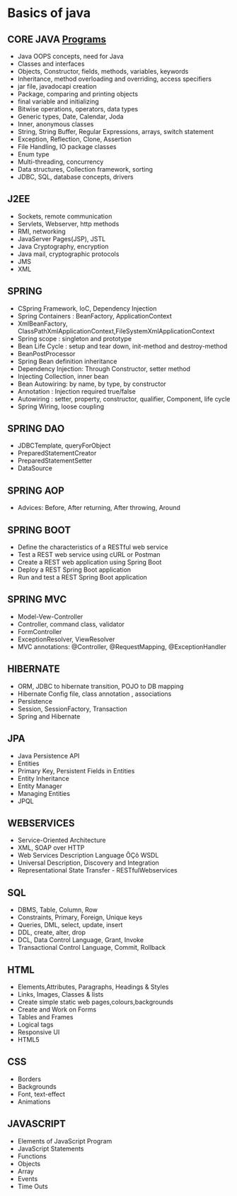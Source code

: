 # Basics of java
## CORE JAVA [Programs](https://github.com/Shailendra-Java/Basics-of-java)

- Java OOPS concepts, need for Java
- Classes and interfaces
- Objects, Constructor, fields, methods, variables, keywords
- Inheritance, method overloading and overriding, access specifiers
- jar file, javadocapi creation
- Package, comparing and printing objects
- final variable and initializing
- Bitwise operations, operators, data types
- Generic types, Date, Calendar, Joda
- Inner, anonymous classes
- String, String Buffer, Regular Expressions, arrays, switch statement
- Exception, Reflection, Clone, Assertion
- File Handling, IO package classes
- Enum type
- Multi-threading, concurrency
- Data structures, Collection framework, sorting
- JDBC, SQL, database concepts, drivers

## J2EE

- Sockets, remote communication
- Servlets, Webserver, http methods
- RMI, networking
- JavaServer Pages(JSP), JSTL
- Java Cryptography, encryption
- Java mail, cryptographic protocols
- JMS
- XML

## SPRING

- CSpring Framework, IoC, Dependency Injection
- Spring Containers : BeanFactory, ApplicationContext
- XmlBeanFactory, ClassPathXmlApplicationContext,FileSystemXmlApplicationContext
- Spring scope : singleton and prototype
- Bean Life Cycle : setup and tear down, init-method and destroy-method
- BeanPostProcessor
- Spring Bean definition inheritance
- Dependency Injection: Through Constructor, setter method
- Injecting Collection, inner bean
- Bean Autowiring: by name, by type, by constructor
- Annotation : Injection required true/false
- Autowiring : setter, property, constructor, qualifier, Component, life cycle
- Spring Wiring, loose coupling

## SPRING DAO

- JDBCTemplate, queryForObject
- PreparedStatementCreator
- PreparedStatementSetter
- DataSource

## SPRING AOP

- Advices: Before, After returning, After throwing, Around

## SPRING BOOT

 - Define the characteristics of a RESTful web service
 - Test a REST web service using cURL or Postman
 - Create a REST web application using Spring Boot
 - Deploy a REST Spring Boot application
 - Run and test a REST Spring Boot application

## SPRING MVC

- Model-Vew-Controller
- Controller, command class, validator
- FormController
- ExceptionResolver, ViewResolver
- MVC annotations: @Controller, @RequestMapping, @ExceptionHandler

## HIBERNATE

- ORM, JDBC to hibernate transition, POJO to DB mapping
- Hibernate Config file, class annotation , associations
- Persistence
- Session, SessionFactory, Transaction
- Spring and Hibernate

## JPA

- Java Persistence API
- Entities
- Primary Key, Persistent Fields in Entities
- Entity Inheritance
- Entity Manager
- Managing Entities
- JPQL

## WEBSERVICES

- Service-Oriented Architecture
- XML, SOAP over HTTP
- Web Services Description Language ÔÇô WSDL
- Universal Description, Discovery and Integration
- Representational State Transfer - RESTfulWebservices

## SQL

- DBMS, Table, Column, Row
- Constraints, Primary, Foreign, Unique keys
- Queries, DML, select, update, insert
- DDL, create, alter, drop
- DCL, Data Control Language, Grant, Invoke
- Transactional Control Language, Commit, Rollback

## HTML

- Elements,Attributes, Paragraphs, Headings & Styles
- Links, Images, Classes & lists
- Create simple static web pages,colours,backgrounds
- Create and Work on Forms
- Tables and Frames
- Logical tags
- Responsive UI
- HTML5

## CSS

- Borders
- Backgrounds
- Font, text-effect
- Animations

## JAVASCRIPT

- Elements of JavaScript Program
- JavaScript Statements
- Functions
- Objects
- Array
- Events
- Time Outs
